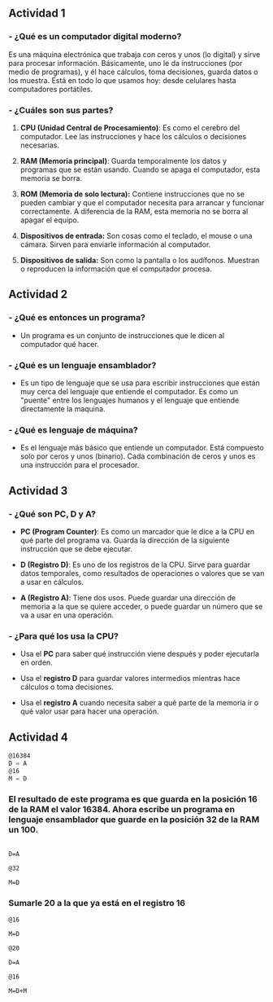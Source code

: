 ## Actividad 1


### - ¿Qué es un computador digital moderno?


Es una máquina electrónica que trabaja con ceros y unos (lo digital) y sirve para procesar información. Básicamente, uno le da instrucciones (por medio de programas), y él hace cálculos, toma decisiones, guarda datos o los muestra. Está en todo lo que usamos hoy: desde celulares hasta computadores portátiles.

### - ¿Cuáles son sus partes?


1. **CPU (Unidad Central de Procesamiento)**: Es como el cerebro del computador. Lee las instrucciones y hace los cálculos o decisiones necesarias.

2. **RAM (Memoria principal)**: Guarda temporalmente los datos y programas que se están usando. Cuando se apaga el computador, esta memoria se borra.

3. **ROM (Memoria de solo lectura):** Contiene instrucciones que no se pueden cambiar y que el computador necesita para arrancar y funcionar correctamente. A diferencia de la RAM, esta memoria no se borra al apagar el equipo.

4. **Dispositivos de entrada:** Son cosas como el teclado, el mouse o una cámara. Sirven para enviarle información al computador.

5. **Dispositivos de salida:** Son como la pantalla o los audífonos. Muestran o reproducen la información que el computador procesa.




## Actividad 2

### - ¿Qué es entonces un programa?
- Un programa es un conjunto de instrucciones que le dicen al computador qué hacer. 

### - ¿Qué es un lenguaje ensamblador?
- Es un tipo de lenguaje que se usa para escribir instrucciones que están muy cerca del lenguaje que entiende el computador. Es como un "puente" entre los lenguajes humanos y el lenguaje que entiende directamente la maquina.

### - ¿Qué es lenguaje de máquina?
- Es el lenguaje más básico que entiende un computador. Está compuesto solo por ceros y unos (binario). Cada combinación de ceros y unos es una instrucción para el procesador.

## Actividad 3


### - ¿Qué son PC, D y A?
- **PC (Program Counter)**: Es como un marcador que le dice a la CPU en qué parte del programa va. Guarda la dirección de la siguiente instrucción que se debe ejecutar.

- **D (Registro D)**: Es uno de los registros de la CPU. Sirve para guardar datos temporales, como resultados de operaciones o valores que se van a usar en cálculos.

- **A (Registro A)**: Tiene dos usos. Puede guardar una dirección de memoria a la que se quiere acceder, o puede guardar un número que se va a usar en una operación.

### - ¿Para qué los usa la CPU?
-  Usa el **PC** para saber qué instrucción viene después y poder ejecutarla en orden.

- Usa el **registro D** para guardar valores intermedios mientras hace cálculos o toma decisiones.

- Usa el **registro A** cuando necesita saber a qué parte de la memoria ir o qué valor usar para hacer una operación.

## Actividad 4

```asm
@16384
D = A
@16
M = D
```

### El resultado de este programa es que guarda en la posición 16 de la RAM el valor 16384. Ahora escribe un programa en lenguaje ensamblador que guarde en la posición 32 de la RAM un 100.

```@100  

D=A  

@32  

M=D
```
### Sumarle 20 a la que ya está en el registro 16 
```
@16  

M=D  

@20  

D=A 

@16 

M=D+M  
```
